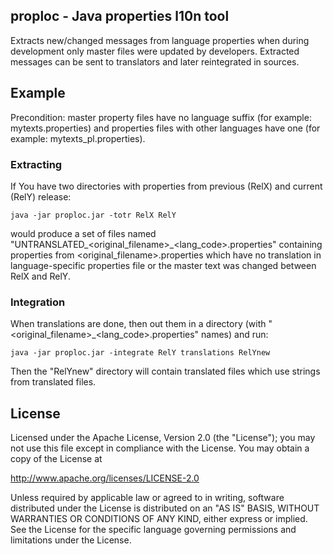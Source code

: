## proploc - Java properties l10n tool

Extracts new/changed messages from language properties when during
development only master files were updated by developers. Extracted messages can be sent to
translators and later reintegrated in sources.

## Example
Precondition: master property files have no language suffix (for example: mytexts.properties) 
and properties files with other languages have one (for example: mytexts_pl.properties).

### Extracting
If You have two directories with properties from previous (RelX) and current (RelY) release:

```
java -jar proploc.jar -totr RelX RelY
```

would produce a set of files named "UNTRANSLATED_<original_filename>_<lang_code>.properties" containing properties from <original_filename>.properties which have no translation in language-specific properties file or the master text was changed between RelX and RelY.

### Integration
When translations are done, then out them in a directory (with "<original_filename>_<lang_code>.properties" names) and run:

```
java -jar proploc.jar -integrate RelY translations RelYnew
```

Then the "RelYnew" directory will contain translated files which use strings from translated files.  

## License

Licensed under the Apache License, Version 2.0 (the "License");
you may not use this file except in compliance with the License.
You may obtain a copy of the License at

   http://www.apache.org/licenses/LICENSE-2.0

Unless required by applicable law or agreed to in writing, software
distributed under the License is distributed on an "AS IS" BASIS,
WITHOUT WARRANTIES OR CONDITIONS OF ANY KIND, either express or implied.
See the License for the specific language governing permissions and
limitations under the License.
